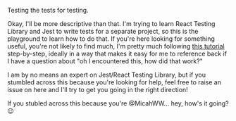 Testing the tests for testing.

Okay, I'll be more descriptive than that.  I'm trying to learn React Testing Library and Jest to write tests for a separate project, so this is the playground to learn how to do that.  If you're here looking for something useful, you're not likely to find much, I'm pretty much following [this tutorial](https://www.robinwieruch.de/react-testing-library/) step-by-step, ideally in a way that makes it easy for me to reference back if I have a question about "oh I encountered this, how did that work?"

I am by no means an expert on Jest/React Testing Library, but if you stumbled across this because you're looking for help, feel free to raise an issue on here and I'll try to get you going in the right direction!

If you stubled across this because you're @MicahWW... hey, how's it going? 😉
